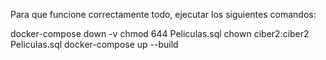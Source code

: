Para que funcione correctamente todo, ejecutar los siguientes comandos:

docker-compose down -v
chmod 644 Peliculas.sql
chown ciber2:ciber2 Peliculas.sql
docker-compose up --build
